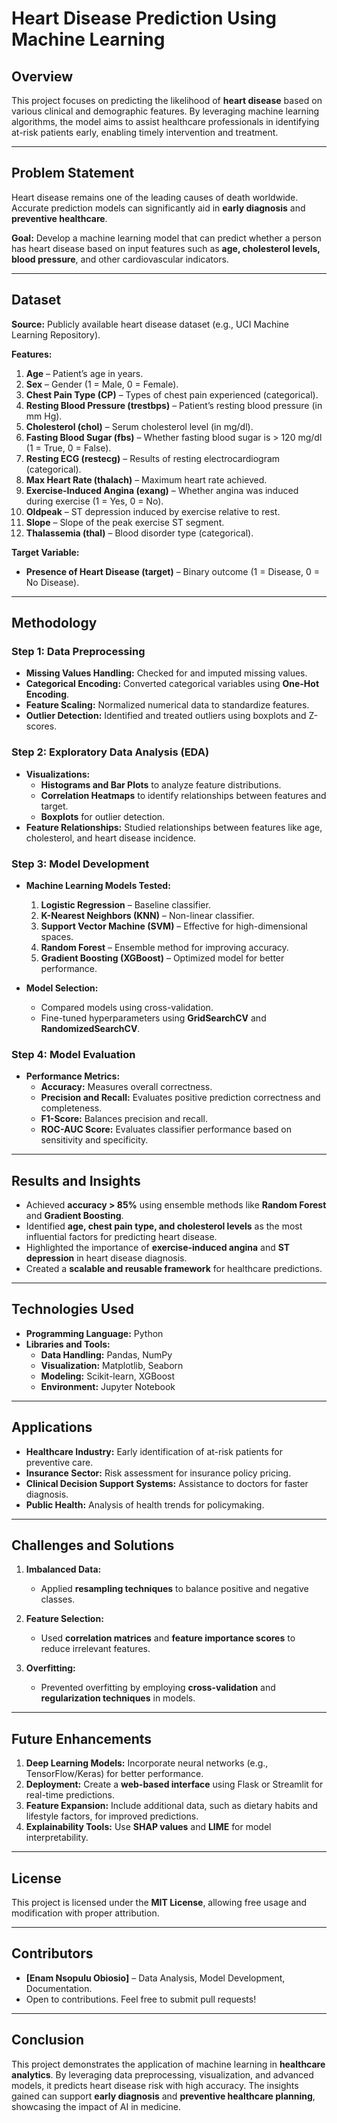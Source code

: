 # **Heart Disease Prediction Using Machine Learning**  

## **Overview**  
This project focuses on predicting the likelihood of **heart disease** based on various clinical and demographic features. By leveraging machine learning algorithms, the model aims to assist healthcare professionals in identifying at-risk patients early, enabling timely intervention and treatment.  

---

## **Problem Statement**  
Heart disease remains one of the leading causes of death worldwide. Accurate prediction models can significantly aid in **early diagnosis** and **preventive healthcare**.  

**Goal:** Develop a machine learning model that can predict whether a person has heart disease based on input features such as **age, cholesterol levels, blood pressure**, and other cardiovascular indicators.  

---

## **Dataset**  

**Source:** Publicly available heart disease dataset (e.g., UCI Machine Learning Repository).  

**Features:**  
1. **Age** – Patient’s age in years.  
2. **Sex** – Gender (1 = Male, 0 = Female).  
3. **Chest Pain Type (CP)** – Types of chest pain experienced (categorical).  
4. **Resting Blood Pressure (trestbps)** – Patient’s resting blood pressure (in mm Hg).  
5. **Cholesterol (chol)** – Serum cholesterol level (in mg/dl).  
6. **Fasting Blood Sugar (fbs)** – Whether fasting blood sugar is > 120 mg/dl (1 = True, 0 = False).  
7. **Resting ECG (restecg)** – Results of resting electrocardiogram (categorical).  
8. **Max Heart Rate (thalach)** – Maximum heart rate achieved.  
9. **Exercise-Induced Angina (exang)** – Whether angina was induced during exercise (1 = Yes, 0 = No).  
10. **Oldpeak** – ST depression induced by exercise relative to rest.  
11. **Slope** – Slope of the peak exercise ST segment.  
12. **Thalassemia (thal)** – Blood disorder type (categorical).  

**Target Variable:**  
- **Presence of Heart Disease (target)** – Binary outcome (1 = Disease, 0 = No Disease).  

---

## **Methodology**  

### **Step 1: Data Preprocessing**  
- **Missing Values Handling:** Checked for and imputed missing values.  
- **Categorical Encoding:** Converted categorical variables using **One-Hot Encoding**.  
- **Feature Scaling:** Normalized numerical data to standardize features.  
- **Outlier Detection:** Identified and treated outliers using boxplots and Z-scores.  

### **Step 2: Exploratory Data Analysis (EDA)**  
- **Visualizations:**  
  - **Histograms and Bar Plots** to analyze feature distributions.  
  - **Correlation Heatmaps** to identify relationships between features and target.  
  - **Boxplots** for outlier detection.  
- **Feature Relationships:** Studied relationships between features like age, cholesterol, and heart disease incidence.  

### **Step 3: Model Development**  
- **Machine Learning Models Tested:**  
  1. **Logistic Regression** – Baseline classifier.  
  2. **K-Nearest Neighbors (KNN)** – Non-linear classifier.  
  3. **Support Vector Machine (SVM)** – Effective for high-dimensional spaces.  
  4. **Random Forest** – Ensemble method for improving accuracy.  
  5. **Gradient Boosting (XGBoost)** – Optimized model for better performance.  

- **Model Selection:**  
  - Compared models using cross-validation.  
  - Fine-tuned hyperparameters using **GridSearchCV** and **RandomizedSearchCV**.  

### **Step 4: Model Evaluation**  
- **Performance Metrics:**  
  - **Accuracy:** Measures overall correctness.  
  - **Precision and Recall:** Evaluates positive prediction correctness and completeness.  
  - **F1-Score:** Balances precision and recall.  
  - **ROC-AUC Score:** Evaluates classifier performance based on sensitivity and specificity.  

---

## **Results and Insights**  

- Achieved **accuracy > 85%** using ensemble methods like **Random Forest** and **Gradient Boosting**.  
- Identified **age, chest pain type, and cholesterol levels** as the most influential factors for predicting heart disease.  
- Highlighted the importance of **exercise-induced angina** and **ST depression** in heart disease diagnosis.  
- Created a **scalable and reusable framework** for healthcare predictions.  

---

## **Technologies Used**  

- **Programming Language:** Python  
- **Libraries and Tools:**  
  - **Data Handling:** Pandas, NumPy  
  - **Visualization:** Matplotlib, Seaborn  
  - **Modeling:** Scikit-learn, XGBoost  
  - **Environment:** Jupyter Notebook  

---

## **Applications**  

- **Healthcare Industry:** Early identification of at-risk patients for preventive care.  
- **Insurance Sector:** Risk assessment for insurance policy pricing.  
- **Clinical Decision Support Systems:** Assistance to doctors for faster diagnosis.  
- **Public Health:** Analysis of health trends for policymaking.  

---

## **Challenges and Solutions**  

1. **Imbalanced Data:**  
   - Applied **resampling techniques** to balance positive and negative classes.  

2. **Feature Selection:**  
   - Used **correlation matrices** and **feature importance scores** to reduce irrelevant features.  

3. **Overfitting:**  
   - Prevented overfitting by employing **cross-validation** and **regularization techniques** in models.  

---

## **Future Enhancements**  

1. **Deep Learning Models:** Incorporate neural networks (e.g., TensorFlow/Keras) for better performance.  
2. **Deployment:** Create a **web-based interface** using Flask or Streamlit for real-time predictions.  
3. **Feature Expansion:** Include additional data, such as dietary habits and lifestyle factors, for improved predictions.  
4. **Explainability Tools:** Use **SHAP values** and **LIME** for model interpretability.  

---

## **License**  

This project is licensed under the **MIT License**, allowing free usage and modification with proper attribution.  

---

## **Contributors**  

- **[Enam Nsopulu Obiosio]** – Data Analysis, Model Development, Documentation.  
- Open to contributions. Feel free to submit pull requests!  

---

## **Conclusion**  

This project demonstrates the application of machine learning in **healthcare analytics**. By leveraging data preprocessing, visualization, and advanced models, it predicts heart disease risk with high accuracy. The insights gained can support **early diagnosis** and **preventive healthcare planning**, showcasing the impact of AI in medicine. 
